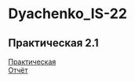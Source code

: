 # Dyachenko_IS-22
## Практическая 2.1
[Практическая](https://github.com/horv1tz/Dyachenko_IS-22/tree/master/PZ21/main.py)<br>
[Отчёт](https://github.com/horv1tz/Dyachenko_IS-22/blob/master/reports/otchet.pdf)